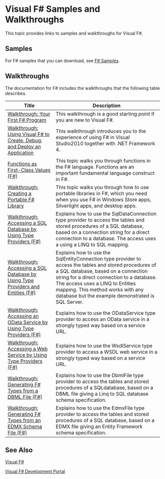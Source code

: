 # Visual F# Samples and Walkthroughs

This topic provides links to samples and walkthroughs for Visual F#.


## Samples
For F# samples that you can download, see [F# Samples](http://go.microsoft.com/fwlink/?LinkID=254878).


## Walkthroughs
The documentation for F# includes the walkthroughs that the following table describes.



|Title|Description|
|-----|-----------|
|[Walkthrough: Your First F&#35; Program](Walkthrough+-+Your+First+FSharp+Program.md)|This walkthrough is a good starting point if you are new to Visual F#.|
|[Walkthrough: Using Visual F&#35; to Create, Debug, and Deploy an Application](Walkthrough+-+Using+Visual+FSharp+to+Create%2C+Debug%2C+and+Deploy+an+Application.md)|This walkthrough introduces you to the experience of using F# in Visual Studio2010 together with .NET Framework 4.|
|[Functions as First-Class Values &#40;F&#35;&#41;](Functions+as+First-Class+Values+%28FSharp%29.md)|This topic walks you through functions in the F# language. Functions are an important fundamental language construct in F#.|
|[Walkthrough: Creating a Portable F&#35; Library](Walkthrough+-+Creating+a+Portable+FSharp+Library.md)|This topic walks you through how to use portable libraries in F#, which you need when you use F# in Windows Store apps, Silverlight apps, and desktop apps.|
|[Walkthrough: Accessing a SQL Database by Using Type Providers &#40;F&#35;&#41;](Walkthrough+-+Accessing+a+SQL+Database+by+Using+Type+Providers+%28FSharp%29.md)|Explains how to use the SqlDataConnection type provider to access the tables and stored procedures of a SQL database, based on a connection string for a direct connection to a database. The access uses a using a LINQ to SQL mapping.|
|[Walkthrough: Accessing a SQL Database by Using Type Providers and Entities &#40;F&#35;&#41;](Walkthrough+-+Accessing+a+SQL+Database+by+Using+Type+Providers+and+Entities+%28FSharp%29.md)|Explains how to use the SqlEntityConnection type provider to access the tables and stored procedures of a SQL database, based on a connection string for a direct connection to a database. The access uses a LINQ to Entities mapping. This method works with any database but the example demonstrated is SQL Server.|
|[Walkthrough: Accessing an OData Service by Using Type Providers &#40;F&#35;&#41;](Walkthrough+-+Accessing+an+OData+Service+by+Using+Type+Providers+%28FSharp%29.md)|Explains how to use the ODataService type provider to access an OData service in a strongly typed way based on a service URL.|
|[Walkthrough: Accessing a Web Service by Using Type Providers &#40;F&#35;&#41;](Walkthrough+-+Accessing+a+Web+Service+by+Using+Type+Providers+%28FSharp%29.md)|Explains how to use the WsdlService type provider to access a WSDL web service in a strongly typed way based on a service URL.|
|[Walkthrough: Generating F&#35; Types from a DBML File &#40;F&#35;&#41;](Walkthrough+-+Generating+FSharp+Types+from+a+DBML+File+%28FSharp%29.md)|Explains how to use the DbmlFile type provider to access the tables and stored procedures of a SQLdatabase, based on a DBML file giving a Linq to SQL database schema specification.|
|[Walkthrough: Generating F&#35; Types from an EDMX Schema File &#40;F&#35;&#41;](Walkthrough+-+Generating+FSharp+Types+from+an+EDMX+Schema+File+%28FSharp%29.md)|Explains how to use the EdmxFile type provider to access the tables and stored procedures of a SQL database, based on a EDMX file giving an Entity Framework schema specification.|

## See Also
[Visual F&#35;](Visual+FSharp.md)

[Visual F&#35; Development Portal](Visual+FSharp+Development+Portal.md)

